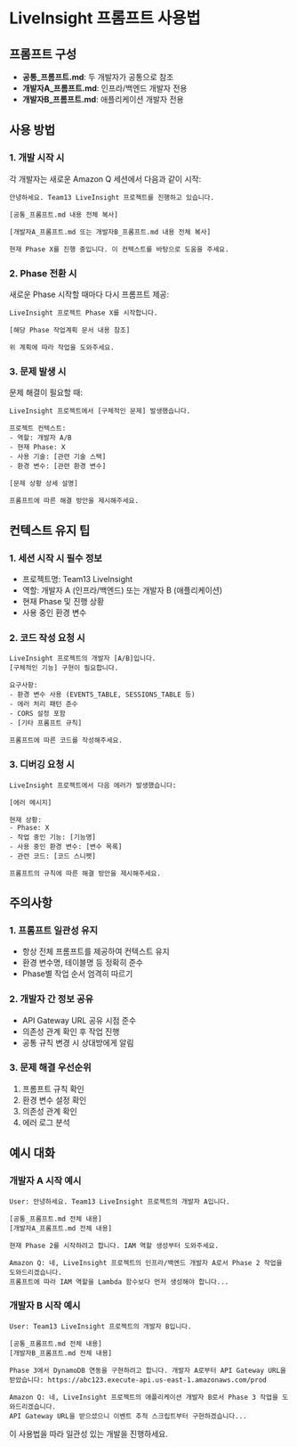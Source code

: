 # LiveInsight 프롬프트 사용법

## 프롬프트 구성
- **공통_프롬프트.md**: 두 개발자가 공통으로 참조
- **개발자A_프롬프트.md**: 인프라/백엔드 개발자 전용
- **개발자B_프롬프트.md**: 애플리케이션 개발자 전용

## 사용 방법

### 1. 개발 시작 시
각 개발자는 새로운 Amazon Q 세션에서 다음과 같이 시작:

```
안녕하세요. Team13 LiveInsight 프로젝트를 진행하고 있습니다.

[공통_프롬프트.md 내용 전체 복사]

[개발자A_프롬프트.md 또는 개발자B_프롬프트.md 내용 전체 복사]

현재 Phase X를 진행 중입니다. 이 컨텍스트를 바탕으로 도움을 주세요.
```

### 2. Phase 전환 시
새로운 Phase 시작할 때마다 다시 프롬프트 제공:

```
LiveInsight 프로젝트 Phase X를 시작합니다.

[해당 Phase 작업계획 문서 내용 참조]

위 계획에 따라 작업을 도와주세요.
```

### 3. 문제 발생 시
문제 해결이 필요할 때:

```
LiveInsight 프로젝트에서 [구체적인 문제] 발생했습니다.

프로젝트 컨텍스트:
- 역할: 개발자 A/B
- 현재 Phase: X
- 사용 기술: [관련 기술 스택]
- 환경 변수: [관련 환경 변수]

[문제 상황 상세 설명]

프롬프트에 따른 해결 방안을 제시해주세요.
```

## 컨텍스트 유지 팁

### 1. 세션 시작 시 필수 정보
- 프로젝트명: Team13 LiveInsight
- 역할: 개발자 A (인프라/백엔드) 또는 개발자 B (애플리케이션)
- 현재 Phase 및 진행 상황
- 사용 중인 환경 변수

### 2. 코드 작성 요청 시
```
LiveInsight 프로젝트의 개발자 [A/B]입니다.
[구체적인 기능] 구현이 필요합니다.

요구사항:
- 환경 변수 사용 (EVENTS_TABLE, SESSIONS_TABLE 등)
- 에러 처리 패턴 준수
- CORS 설정 포함
- [기타 프롬프트 규칙]

프롬프트에 따른 코드를 작성해주세요.
```

### 3. 디버깅 요청 시
```
LiveInsight 프로젝트에서 다음 에러가 발생했습니다:

[에러 메시지]

현재 상황:
- Phase: X
- 작업 중인 기능: [기능명]
- 사용 중인 환경 변수: [변수 목록]
- 관련 코드: [코드 스니펫]

프롬프트의 규칙에 따른 해결 방안을 제시해주세요.
```

## 주의사항

### 1. 프롬프트 일관성 유지
- 항상 전체 프롬프트를 제공하여 컨텍스트 유지
- 환경 변수명, 테이블명 등 정확히 준수
- Phase별 작업 순서 엄격히 따르기

### 2. 개발자 간 정보 공유
- API Gateway URL 공유 시점 준수
- 의존성 관계 확인 후 작업 진행
- 공통 규칙 변경 시 상대방에게 알림

### 3. 문제 해결 우선순위
1. 프롬프트 규칙 확인
2. 환경 변수 설정 확인
3. 의존성 관계 확인
4. 에러 로그 분석

## 예시 대화

### 개발자 A 시작 예시
```
User: 안녕하세요. Team13 LiveInsight 프로젝트의 개발자 A입니다.

[공통_프롬프트.md 전체 내용]
[개발자A_프롬프트.md 전체 내용]

현재 Phase 2를 시작하려고 합니다. IAM 역할 생성부터 도와주세요.

Amazon Q: 네, LiveInsight 프로젝트의 인프라/백엔드 개발자 A로서 Phase 2 작업을 도와드리겠습니다. 
프롬프트에 따라 IAM 역할을 Lambda 함수보다 먼저 생성해야 합니다...
```

### 개발자 B 시작 예시
```
User: Team13 LiveInsight 프로젝트의 개발자 B입니다.

[공통_프롬프트.md 전체 내용]
[개발자B_프롬프트.md 전체 내용]

Phase 3에서 DynamoDB 연동을 구현하려고 합니다. 개발자 A로부터 API Gateway URL을 받았습니다: https://abc123.execute-api.us-east-1.amazonaws.com/prod

Amazon Q: 네, LiveInsight 프로젝트의 애플리케이션 개발자 B로서 Phase 3 작업을 도와드리겠습니다.
API Gateway URL을 받으셨으니 이벤트 추적 스크립트부터 구현하겠습니다...
```

이 사용법을 따라 일관성 있는 개발을 진행하세요.